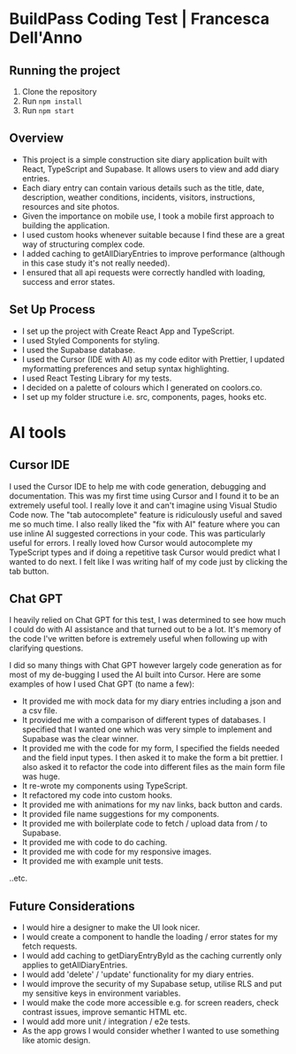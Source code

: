 # BuildPass Coding Test | Francesca Dell'Anno

## Running the project

1. Clone the repository
2. Run `npm install`
3. Run `npm start`

## Overview

- This project is a simple construction site diary application built with React, TypeScript and Supabase. It allows users to view and add diary entries.
- Each diary entry can contain various details such as the title, date, description, weather conditions, incidents, visitors, instructions, resources and site photos.
- Given the importance on mobile use, I took a mobile first approach to building the application.
- I used custom hooks whenever suitable because I find these are a great way of structuring complex code.
- I added caching to getAllDiaryEntries to improve performance (although in this case study it's not really needed).
- I ensured that all api requests were correctly handled with loading, success and error states.

## Set Up Process

- I set up the project with Create React App and TypeScript.
- I used Styled Components for styling.
- I used the Supabase database.
- I used the Cursor (IDE with AI) as my code editor with Prettier, I updated myformatting preferences and setup syntax highlighting.
- I used React Testing Library for my tests.
- I decided on a palette of colours which I generated on coolors.co.
- I set up my folder structure i.e. src, components, pages, hooks etc.

# AI tools

## Cursor IDE

I used the Cursor IDE to help me with code generation, debugging and documentation. This was my first time using Cursor and I found it to be an extremely useful tool. I really love it and can't imagine using Visual Studio Code now. The "tab autocomplete" feature is ridiculously useful and saved me so much time. I also really liked the "fix with AI" feature where you can use inline AI suggested corrections in your code. This was particularly useful for errors. I really loved how Cursor would autocomplete my TypeScript types and if doing a repetitive task Cursor would predict what I wanted to do next. I felt like I was writing half of my code just by clicking the tab button.

## Chat GPT

I heavily relied on Chat GPT for this test, I was determined to see how much I could do with AI assistance and that turned out to be a lot. It's memory of the code I've written before is extremely useful when following up with clarifying questions.

I did so many things with Chat GPT however largely code generation as for most of my de-bugging I used the AI built into Cursor. Here are some examples of how I used Chat GPT (to name a few):

- It provided me with mock data for my diary entries including a json and a csv file.
- It provided me with a comparison of different types of databases. I specified that I wanted one which was very simple to implement and Supabase was the clear winner.
- It provided me with the code for my form, I specified the fields needed and the field input types. I then asked it to make the form a bit prettier. I also asked it to refactor the code into different files as the main form file was huge.
- It re-wrote my components using TypeScript.
- It refactored my code into custom hooks.
- It provided me with animations for my nav links, back button and cards.
- It provided file name suggestions for my components.
- It provided me with boilerplate code to fetch / upload data from / to Supabase.
- It provided me with code to do caching.
- It provided me with code for my responsive images.
- It provided me with example unit tests.

..etc.

## Future Considerations

- I would hire a designer to make the UI look nicer.
- I would create a component to handle the loading / error states for my fetch requests.
- I would add caching to getDiaryEntryById as the caching currently only applies to getAllDiaryEntries.
- I would add 'delete' / 'update' functionality for my diary entries.
- I would improve the security of my Supabase setup, utilise RLS and put my sensitive keys in environment variables.
- I would make the code more accessible e.g. for screen readers, check contrast issues, improve semantic HTML etc.
- I would add more unit / integration / e2e tests.
- As the app grows I would consider whether I wanted to use something like atomic design.
